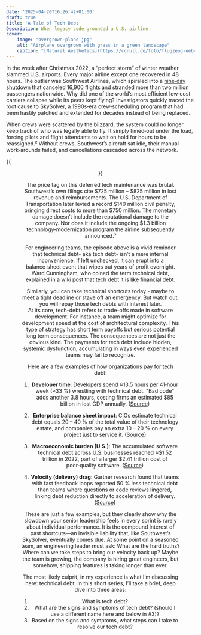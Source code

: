 ```yaml
---
date: '2025-04-20T16:26:42+01:00'
draft: true
title: 'A Tale of Tech Debt'
Description: When legacy code grounded a U.S. airline
cover:
    image: "overgrown-plane.jpg"
    alt: "Airplane overgrown with grass in a green landscape" 
    caption: "[Natural Aesthetics](https://ccnull.de/foto/flugzeug-ueberwuchert-von-gras-in-einer-gruenen-landschaft-natuerliche-aesthetik/1105513) by [Marco Verch](https://ccnull.de/fotograf/marco-verch-1) | [CC BY 2.0](https://creativecommons.org/licenses/by/2.0/deed.en)"
---
```

In the week after Christmas 2022, a “perfect storm” of winter weather slammed U.S. airports. Every major airline except one recovered in 48 hours. The outlier was Southwest Airlines, which spiraled into a [nine‑day shutdown](https://www.reuters.com/business/aerospace-defense/southwest-airlines-agrees-140-million-penalty-over-2022-holiday-meltdown-2023-12-18/) that canceled 16,900 flights and stranded more than two million passengers nationwide. Why did one of the world’s most efficient low‑cost carriers collapse while its peers kept flying? Investigators quickly traced the root cause to SkySolver, a 1990s‑era crew‑scheduling program that had been hastily patched and extended for decades instead of being replaced.

When crews were scattered by the blizzard, the system could no longer keep track of who was legally able to fly. It simply timed‑out under the load, forcing pilots and flight attendants to wait on hold for hours to be reassigned.² Without crews, Southwest’s aircraft sat idle, their manual work‑arounds failed, and cancellations cascaded across the network.

{{<figure align=center src="matthew-henry-MP4OSCYiGq0-unsplash.jpg" alt="A man sitting in airport terminal" caption="Photo by [Matthew Henry](https://unsplash.com/@matthewhenry?utm_content=creditCopyText&utm_medium=referral&utm_source=unsplash) on [Unsplash](https://unsplash.com/photos/man-sitting-on-chair-near-glass-window-MP4OSCYiGq0?utm_content=creditCopyText&utm_medium=referral&utm_source=unsplash)">}}


The price tag on this deferred tech maintenance was brutal. Southwest’s own filings cite $725 million – $825 million in lost revenue and reimbursements. The U.S. Department of Transportation later levied a record $140 million civil penalty, bringing direct costs to more than $750 million. The monetary damage doesn’t include the reputational damage to the company. Nor does it include the ongoing $1.3 billion technology‑modernization program the airline subsequently announced.³

<!-- {{<figure align=center src="tech-debt-card.png" alt="Image of credit card getting charged">}} -->

For engineering teams, the episode above is a vivid reminder that technical debt- aka tech debt-  isn’t a mere internal inconvenience. If left unchecked, it can erupt into a balance‑sheet event that wipes out years of profit overnight. Ward Cunningham, who coined the term technical debt, explained in a wiki post that tech debt it is like financial debt.

Similarly, you can take technical shortcuts today - maybe to meet a tight deadline or stave off an emergency. But watch out, you will repay those tech debts with interest later.  
At its core, tech-debt refers to trade-offs made in software development. 
For instance, a team might optimize for development speed at the cost of architectural complexity. This type of strategy has short term payoffs but serious potential long term consequences. The consequences are not just the obvious kind. The payments for tech debt include hidden, systemic dysfunction, accumulating in ways even experienced teams may fail to recognize.

Here are a few examples of how organizations pay for tech debt:

1. **Developer time**:  Developers spend ≈13.5 hours per 41‑hour week (≈33 %) wrestling with technical debt. "Bad code" adds another 3.8 hours, costing firms an estimated $85 billion in lost GDP annually. ([Source](https://stripe.com/files/reports/the-developer-coefficient.pdf))

2. **Enterprise balance sheet impact**: CIOs estimate technical debt equals 20 – 40 % of the total value of their technology estate, and companies pay an extra 10 – 20 % on every project just to service it. ([Source](https://www.mckinsey.com/capabilities/mckinsey-digital/our-insights/tech-debt-reclaiming-tech-equity))

3. **Macroeconomic burden (U.S.)**: The accumulated software technical debt across U.S. businesses reached ≈$1.52 trillion in 2022, part of a larger $2.41 trillion cost of poor‑quality software. ([Source](https://www.it-cisq.org/wp-content/uploads/sites/6/2022/11/CPSQ-Report-Nov-22-2.pdf?#page=28))

4. **Velocity (delivery) drag**: Gartner research found that teams with fast feedback loops reported 50 % less technical debt than teams where questions or code reviews lingered, linking debt reduction directly to acceleration of delivery. ([Source](https://www.gartner.com/en/publications/how-to-assess-infrastructure-technical-debt-to-prioritize-legacy-modernization-investments))

These are just a few examples, but they clearly show why the slowdown your senior leadership feels in every sprint is rarely about individual performance. It is the compound interest of past shortcuts—an invisible liability that, like Southwest’s SkySolver, eventually comes due. 
At some point on a seasoned team, an engineering leader must ask:
What are the hard truths? Where can we take steps to bring our velocity back up?
Maybe the team is growing, the company is hiring great engineers, but somehow, shipping features is taking longer than ever.

The most likely culprit, in my experience is what I’m discussing here: technical debt. In this short series, I’ll take a brief, deep dive into three areas:

1. What is tech debt? 
2. What are the signs and symptoms of tech debt? (should I use a different name here and below in #3)?
3. Based on the signs and symptoms, what steps can I take to resolve our tech debt?
